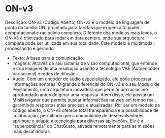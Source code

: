 # ON-v3
Descrição: ON-v3 (Código Aberto)
ON-v3 é o modelo de linguagem de ponta da família ON, projetado para tarefas que exigem alto poder computacional e raciocínio complexo. Diferente dos modelos mais leves, o ON-v3 é otimizado para rodar em data centers, onde sua arquitetura completa pode ser utilizada em sua totalidade.
Este modelo é multimodal, processando e gerando:
 * Texto: A base para a comunicação.
 * Imagens: Através de seu sistema de visão computacional, que entende e cria imagens de alta resolução usando a tecnologia VAE (Autoencoder Variacional) e redes de difusão.
 * Áudio: Com um encoder de áudio especializado, ele pode processar informações sonoras.
O grande diferencial do ON-v3 é o seu Módulo de Pensamento, uma arquitetura inovadora que permite um raciocínio aprofundado antes de gerar uma resposta. Além disso, ele possui um MiniNavigator que permite buscar informações na web em tempo real, garantindo respostas mais precisas e atualizadas.
Por ser um modelo de código aberto, o ON-v3 oferece total transparência e a possibilidade de colaboração, permitindo que a comunidade de desenvolvedores aprimore e adapte a tecnologia para diversas aplicações. Ele é a "superpotência" do ChatGusto, ativada remotamente para as missões mais desafiadoras.
